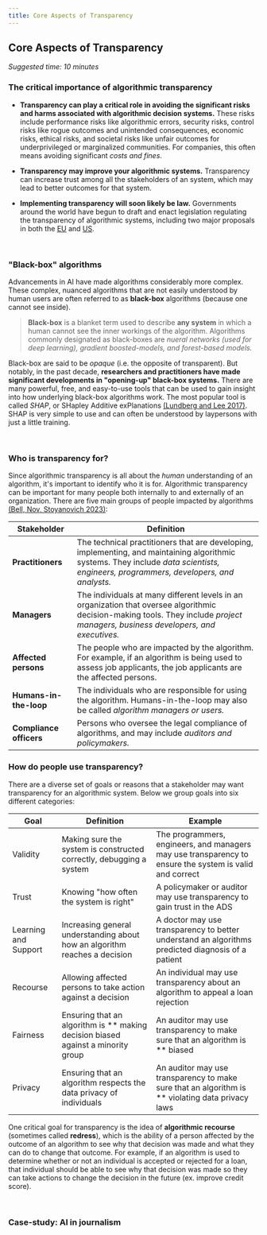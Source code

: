 ```yaml
---
title: Core Aspects of Transparency
---
```


## Core Aspects of Transparency
_Suggested time: 10 minutes_

### The critical importance of algorithmic transparency

- **Transparency can play a critical role in avoiding the significant risks and harms associated with algorithmic decision systems.** These risks include performance risks like algorithmic errors, security risks, control risks like rogue outcomes and unintended consequences, economic risks, ethical risks, and societal risks like unfair outcomes for underprivileged or marginalized communities. For companies, this often means avoiding significant _costs and fines_.

- **Transparency may improve your algorithmic systems.** Transparency can increase trust among all the stakeholders of an system, which may lead to better outcomes for that system.

- **Implementing transparency will soon likely be law.** Governments around the world have begun to draft and enact legislation regulating the transparency of algorithmic systems, including two major proposals in both the <a href="https://artificialintelligenceact.eu/" target="_blank">EU</a> and <a href="https://www.whitehouse.gov/ostp/ai-bill-of-rights/" target="_blank">US</a>.

<br>

### "Black-box" algorithms

Advancements in AI have made algorithms considerably more complex. These complex, nuanced algorithms that are not easily understood by human users are often referred to as **black-box** algorithms (because one cannot see inside). 

> **Black-box** is a blanket term used to describe __any system__ in which a human cannot see the inner workings of the algorithm. Algorithms commonly designated as black-boxes are _nueral networks (used for deep learning), gradient boosted-models, and forest-based models._

Black-box are said to be _opaque_ (i.e. the opposite of transparent). But notably, in the past decade, **researchers and practitioners have made significant developments in "opening-up" black-box systems.** There are many powerful, free, and easy-to-use tools that can be used to gain insight into how underlying black-box algorithms work. The most popular tool is called _SHAP_, or SHapley Additive exPlanations <a href="https://proceedings.neurips.cc/paper/2017/file/8a20a8621978632d76c43dfd28b67767-Paper.pdf" target="_blank">(Lundberg and Lee 2017)</a>. SHAP is very simple to use and can often be understood by laypersons with just a little training. 

<br>

### Who is transparency for?

Since algorithmic transparency is all about the _human_ understanding of an algorithm, it's important to identify who it is for. Algorithmic transparency can be important for many people both internally to and externally of an organization. There are five main groups of people impacted by algorithms <a href="https://www.cambridge.org/core/journals/data-and-policy/article/think-about-the-stakeholders-first-toward-an-algorithmic-transparency-playbook-for-regulatory-compliance/10D7F194DB250DDF3A30471B5CEB9326" target="_blank">(Bell, Nov, Stoyanovich 2023)</a>:


| **Stakeholder**         | **Definition**                                                                                                                                                                        |
|-------------------------|---------------------------------------------------------------------------------------------------------------------------------------------------------------------------------------|
| **Practitioners**       | The technical practitioners that are developing, implementing, and maintaining algorithmic systems. They include _data scientists, engineers, programmers, developers, and analysts._ |
| **Managers**            | The individuals at many different levels in an organization that oversee algorithmic decision-making tools. They include _project managers, business developers, and executives._     |
| **Affected persons**    | The people who are impacted by the algorithm. For example, if an algorithm is being used to assess job applicants, the job applicants are the affected persons.                       |
| **Humans-in-the-loop**  | The individuals who are responsible for using the algorithm. Humans-in-the-loop may also be called _algorithm managers or users._                                                     |
| **Compliance officers** | Persons who oversee the legal compliance of algorithms, and may include _auditors and policymakers._                                                                                  |

<!--
- **Practitioners:** The technical practitioners that are developing, implementing, and maintaining algorithmic systems. They include _data scientists, engineers, programmers, developers, and analysts._
- **Managers:** Those that oversee projects using algorithmic tools. They exist at many many different levels in an organization, and include _project managers, business developers, procurement manager, and executives_.
- **Affected persons:** The people who are impacted by the algorithm. For example, if an algorithm is being used to assess job applicants, the job applicants are the affected persons.
- **Humans-in-the-loop:** The individuals who are responsible for _using the algorithm._ Humans-in-the-loop may also be called algorithm managers or users.
- **Regulators:** Persons who oversee the legal compliance of algorithms, and may include also include _auditors, compliance officers, and policymakers_.
-->

### How do people use transparency?

There are a diverse set of goals or reasons that a stakeholder may want transparency for an algorithmic system. Below we group goals into six different categories:

| **Goal**                 | **Definition**                                                                        | **Example**                                                                                                 |
|----------------------|-----------------------------------------------------------------------------------|---------------------------------------------------------------------------------------------------------|
| Validity             | Making sure the system is constructed correctly, debugging a system               | The programmers, engineers, and managers may use transparency to ensure the system is valid and correct |
| Trust                | Knowing "how often the system is right"                                           | A policymaker or auditor may use transparency to gain trust in the ADS                                  |
| Learning and Support | Increasing general understanding about how an algorithm reaches a decision        | A doctor may use transparency to better understand an algorithms predicted diagnosis of a patient       |
| Recourse             | Allowing affected persons to take action against a decision                       | An individual may use transparency about an algorithm to appeal a loan rejection                        |
| Fairness             | Ensuring that an algorithm is ** making decision biased against a minority group | An auditor may use transparency to make sure that an algorithm is ** biased                            |
| Privacy              | Ensuring that an algorithm respects the data privacy of individuals               | An auditor may use transparency to make sure that an algorithm is ** violating data privacy laws       |

One critical goal for transparency is the idea of **algorithmic recourse** (sometimes called **redress**), which is the ability of a person affected by the outcome of an algorithm to see why that decision was made and what they can do to change that outcome. For example, if an algorithm is used to determine whether or not an individual is accepted or rejected for a loan, that individual should be able to see why that decision was made so they can take actions to change the decision in the future (ex. improve credit score).

<br>

### Case-study: AI in journalism



<!--
### Is algoirthmic transparency easy to do?

The short answer is yes. For any algorithm, there are easy first steps that can be taken to move from an algorithm being to _completely opaque_ to _at least slightly tranparent._

> **The Easiset Fist-Step for Transparency** <br><br> A fundamental first step in algorithmic transparency can be be _as simple as telling people that you are using an algorithm_. Many organizations either take this fact for granted, or deliberately keep this fact hidden from the public. Do not underestimate the value of simply disclosing the use of an algorithmic system, and telling people what attributes, factors, or inputs the algorithm uses.

The long answer is that, while it can be easy to create basic transparency features, it takes more effort to create robust and lasting transparency. One should be thoughtful about _how_, _why_ and _to what end_ transparency is implemented --- all of which will be discussed extensively in this course. Importantly, we believe that the organizational and societal benefits of algorithmic transparency greatly justify the efforts of implementing it correctly.

<br>

### How is algorithmic transparency different from fairness or bias?

Algorithmic transparency is often confused with ideas like **fairnessand bias** --- but importantly, they are not the same thing.

_Algorithmic transparency_ is about the visibility of information about a system. In contrast, _algorithmic fairness_ is concerned with addressing societal biases that are present in an algorithmic system. While fairness and transparency can be related (for example, visibility into an algorithmic system may reveal its biases), they are actually independent. Ensuring transparency does not ensure fairness, and vice versa. Instead, they are connected in-so-far as it is infinitely easier to detect fairness issues in algorithms that are transparent.
-->